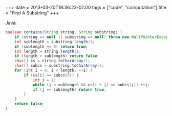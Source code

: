 +++
date = 2013-03-20T19:36:23-07:00
tags = ["code", "computation"]
title = "Find A Substring"
+++

Java:

```java
boolean contains(String string, String substring) {
    if (string == null || substring == null) throw new NullPointerException();
    int sublength = substring.length();
    if (sublength == 0) return true;
    int length = string.length();
    if (length < sublength) return false;
    char[] cs = string.toCharArray();
    char[] subcs = substring.toCharArray();
    for (int i = 0; i < length; ++i) {
        if (cs[i] == subcs[0]) {
            int j = 1;
            while (j < sublength && cs[i + j] == subcs[j]) ++j;
            if (j == sublength) return true;
        }
    }
    return false;
}
```
